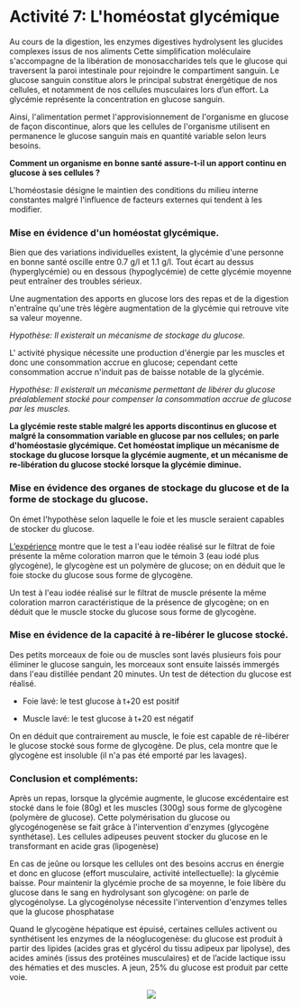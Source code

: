 # Activité 7: L'homéostat glycémique

Au cours de la digestion, les enzymes digestives hydrolysent les glucides complexes issus de nos aliments Cette simplification moléculaire s'accompagne de la libération de monosaccharides tels que le glucose qui traversent la paroi intestinale pour rejoindre le compartiment sanguin. Le glucose sanguin constitue alors le principal substrat énergétique de nos cellules, et notamment de nos cellules musculaires lors d’un effort. La glycémie représente la concentration en glucose sanguin.

Ainsi, l'alimentation permet l'approvisionnement de l'organisme en glucose de façon discontinue, alors que les cellules de l'organisme utilisent en permanence le glucose sanguin mais en quantité variable selon leurs besoins.


<p class=center><strong>Comment un organisme en bonne santé assure-t-il un apport continu en glucose à ses cellules ?</strong></p>

L'homéostasie désigne le maintien des conditions du milieu interne constantes malgré l'influence de facteurs externes qui tendent à les modifier.

### Mise en évidence d'un homéostat glycémique.

Bien que des variations individuelles existent, la glycémie d'une personne en bonne santé oscille entre 0.7 g/l et 1.1 g/l. Tout écart au dessus (hyperglycémie) ou en dessous (hypoglycémie) de cette glycémie moyenne peut entraîner des troubles sérieux.

Une augmentation des apports en glucose lors des repas et de la digestion n'entraîne qu'une très légère augmentation de la glycémie qui retrouve vite sa valeur moyenne. 

*Hypothèse: Il existerait un mécanisme de stockage du glucose.*

L' activité physique nécessite une production d'énergie par les muscles et donc une consommation accrue en glucose; cependant cette consommation accrue n'induit pas de baisse notable de la glycémie. 

*Hypothèse: Il existerait un mécanisme permettant de libérer du glucose préalablement stocké pour compenser la consommation accrue de glucose par les muscles.*

**La glycémie reste stable malgré les apports discontinus en glucose et malgré la consommation variable en glucose par nos cellules; on parle d'homéostasie glycémique. Cet homéostat implique un mécanisme de stockage du glucose lorsque la glycémie augmente, et un mécanisme de re-libération du glucose stocké lorsque la glycémie diminue.**

### Mise en évidence des organes de stockage du glucose et de la forme de stockage du glucose.

On émet l'hypothèse selon laquelle le foie et les muscle seraient capables de stocker du glucose.

[L’expérience](https://ipfs.io/ipfs/QmTdxhk6strFbDgmo1b7fnnJA9jS6CDU7LU4eMViBBLXAC) montre que le test a l'eau iodée réalisé sur le filtrat de foie présente la même coloration marron que le témoin 3 (eau iodé plus glycogène), le glycogène est un polymère de glucose; on en déduit que le foie stocke du glucose sous forme de glycogène.

Un test à l'eau iodée réalisé sur le filtrat de muscle présente la même coloration marron caractéristique de la présence de glycogène; on en déduit que le muscle stocke du glucose sous forme de glycogène.

### Mise en évidence de la capacité à re-libérer le glucose stocké.

Des petits morceaux de foie ou de muscles sont lavés plusieurs fois pour éliminer le glucose sanguin, les morceaux sont ensuite laissés immergés dans l'eau distillée pendant 20 minutes. Un test de détection du glucose est réalisé.

- Foie lavé: le test glucose à t+20 est positif

- Muscle lavé: le test glucose à t+20 est négatif

On en déduit que contrairement au muscle, le foie est capable de ré-libérer le glucose stocké sous forme de glycogène. De plus, cela montre que le glycogène est insoluble (il n'a pas été emporté par les lavages).

### Conclusion et compléments:

Après un repas, lorsque la glycémie augmente, le glucose excédentaire est stocké dans le foie (80g) et les muscles (300g) sous forme de glycogène (polymère de glucose). Cette polymérisation du glucose ou glycogénogenèse se fait grâce à l'intervention d'enzymes (glycogène synthétase). Les cellules adipeuses peuvent stocker du glucose en le transformant en acide gras (lipogenèse)

En cas de jeûne ou lorsque les cellules ont des besoins accrus en énergie et donc en glucose (effort musculaire, activité intellectuelle): la glycémie baisse. Pour maintenir la glycémie proche de sa moyenne, le foie libère du glucose dans le sang en hydrolysant son glycogène: on parle de glycogénolyse. La glycogénolyse nécessite l'intervention d'enzymes telles que la glucose phosphatase

Quand le glycogène hépatique est épuisé, certaines cellules activent ou synthétisent les enzymes de la néoglucogenèse: du glucose est produit à partir des lipides (acides gras et glycérol du tissu adipeux par lipolyse), des acides aminés (issus des protéines musculaires) et de l’acide lactique issu des hématies et des muscles. A jeun, 25% du glucose est produit par cette voie.

<div align=center><a href="https://ipfs.io/ipfs/QmQnaHudKDJRJxxSuPYgZnnkApiCubp9TxjsQaoFNgWnKF"><img src="https://ipfs.io/ipfs/QmQnaHudKDJRJxxSuPYgZnnkApiCubp9TxjsQaoFNgWnKF"></a></div>
